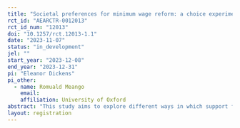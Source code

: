 ```yaml
---
title: "Societal preferences for minimum wage reform: a choice experiment"
rct_id: "AEARCTR-0012013"
rct_id_num: "12013"
doi: "10.1257/rct.12013-1.1"
date: "2023-11-07"
status: "in_development"
jel: ""
start_year: "2023-12-08"
end_year: "2023-12-31"
pi: "Eleanor Dickens"
pi_other:
  - name: Romuald Meango
    email: 
    affiliation: University of Oxford
abstract: "This study aims to explore different ways in which support for reform to the minimum wage changes based on a variety of trade-offs in the labor market and broader economy. By employing a choice experiment, we will investigate societal preferences for minimum wage reform and estimate the willingness to pay. Furthermore, this study will examine whether the willingness-to-pay changes based on a variety of trade-offs in the labor market and broader economy. "
layout: registration
---
```


